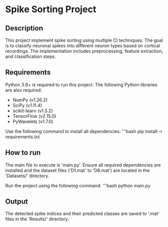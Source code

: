 # Spike Sorting Project

## Description
This project implement spike sorting using multiple CI techniques. The goal is to classify neuronal spikes into different neuron types based on cortical recordings. The implementation includes preprocessing, feature extraction, and classification steps.

## Requirements
Python 3.9+ is required to run this project. The following Python libraries are also required:
- NumPy (v1.26.2)
- SciPy (v1.11.4)
- scikit-learn (v1.5.2)
- TensorFlow (v2.15.0)
- PyWavelets (v1.7.0)

Use the following command to install all dependencies:
'''bash
pip install -r requirements.txt

## How to run
The main file to execute is 'main.py'. Ensure all required dependencies are installed and the dataset files ('D1.mat' to 'D6.mat') are located in the 'Datasets/' directory.

Run the project using the following command:
'''bash
python main.py

## Output
The detected spike indices and their predicted classes are saved to '.mat' files in the 'Results/' directory.
